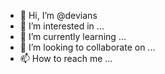 - 👋 Hi, I’m @devians
- 👀 I’m interested in ...
- 🌱 I’m currently learning ...
- 💞️ I’m looking to collaborate on ...
- 📫 How to reach me ...

<!---
devians/devians is a ✨ special ✨ repository because its `README.md` (this file) appears on your GitHub profile.
You can click the Preview link to take a look at your changes.
--->
